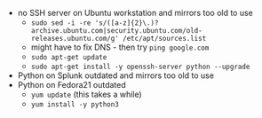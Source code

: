 - no SSH server on Ubuntu workstation and mirrors too old to use
  - `sudo sed -i -re 's/([a-z]{2}\.)?archive.ubuntu.com|security.ubuntu.com/old-releases.ubuntu.com/g' /etc/apt/sources.list`
  - might have to fix DNS - then try `ping google.com`
  - `sudo apt-get update`
  - `sudo apt-get install -y openssh-server python --upgrade`
- Python on Splunk outdated and mirrors too old to use
- Python on Fedora21 outdated
  - `yum update` (this takes a while)
  - `yum install -y python3`
